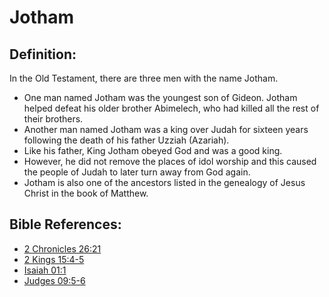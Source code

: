 # Jotham #

## Definition: ##

In the Old Testament, there are three men with the name Jotham.

* One man named Jotham was the youngest son of Gideon. Jotham helped defeat his older brother Abimelech, who had killed all the rest of their brothers.
* Another man named Jotham was a king over Judah for sixteen years following the death of his father Uzziah (Azariah).
* Like his father, King Jotham obeyed God and was a good king.
* However, he did not remove the places of idol worship and this caused the people of Judah to later turn away from God again.
* Jotham is also one of the ancestors listed in the genealogy of Jesus Christ in the book of Matthew.



## Bible References: ##

* [2 Chronicles 26:21](en/tn/2ch/help/26/21)
* [2 Kings 15:4-5](en/tn/2ki/help/15/04)
* [Isaiah 01:1](en/tn/isa/help/01/01)
* [Judges 09:5-6](en/tn/jdg/help/09/05)